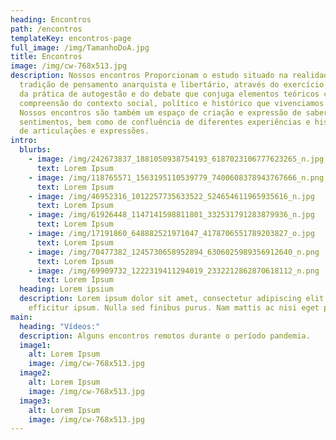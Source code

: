 ```yaml
---
heading: Encontros
path: /encontros
templateKey: encontros-page
full_image: /img/TamanhoDoA.jpg
title: Encontros
image: /img/cw-768x513.jpg
description: Nossos encontros Proporcionam o estudo situado na realidade da
  tradição de pensamento anarquista e libertário, através do exercício contínuo
  da prática de autogestão e do debate que conjuga elementos teóricos com a
  compreensão do contexto social, político e histórico que vivenciamos hoje.
  Nossos encontros são também um espaço de criação e expressão de saberes e
  sentimentos, bem como de confluência de diferentes experiências e histórias,
  de articulações e expressões.
intro:
  blurbs:
    - image: /img/242673837_1881050938754193_6187023106777623265_n.jpg
      text: Lorem Ipsum
    - image: /img/118765571_1563195110539779_7400608378943767666_n.png
      text: Lorem Ipsum
    - image: /img/46952316_1012257735633522_524654611965935616_n.jpg
      text: Lorem Ipsum
    - image: /img/61926448_1147141598811801_332531791283879936_n.jpg
      text: Lorem Ipsum
    - image: /img/17191860_648882521971047_4178706551789203827_o.jpg
      text: Lorem Ipsum
    - image: /img/70477382_1245730658952894_6306025989356912640_n.png
      text: Lorem Ipsum
    - image: /img/69909732_1222319411294019_2332212862870618112_n.png
      text: Lorem Ipsum
  heading: Lorem ipsium
  description: Lorem ipsum dolor sit amet, consectetur adipiscing elit. Donec ac
    efficitur ipsum. Nulla sed finibus purus. Nam mattis ac nisi eget pharetra.
main:
  heading: "Vídeos:"
  description: Alguns encontros remotos durante o período pandemia.
  image1:
    alt: Lorem Ipsum
    image: /img/cw-768x513.jpg
  image2:
    alt: Lorem Ipsum
    image: /img/cw-768x513.jpg
  image3:
    alt: Lorem Ipsum
    image: /img/cw-768x513.jpg
---
```

